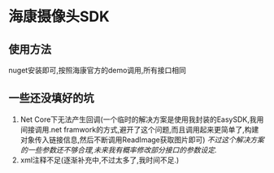 # 海康摄像头SDK

## 使用方法

nuget安装即可,按照海康官方的demo调用,所有接口相同

## 一些还没填好的坑

1. Net Core下无法产生回调(一个临时的解决方案是使用我封装的EasySDK,我用间接调用.net framwork的方式,避开了这个问题,而且调用起来更简单了,构建对象传入链接信息,然后不断调用ReadImage获取图片即可)
*不过这个解决方案的一些参数还不够合理,未来我有概率修改部分接口的参数设定.*
2. xml注释不足(逐渐补充中,不过太多了,我时间不足.)

